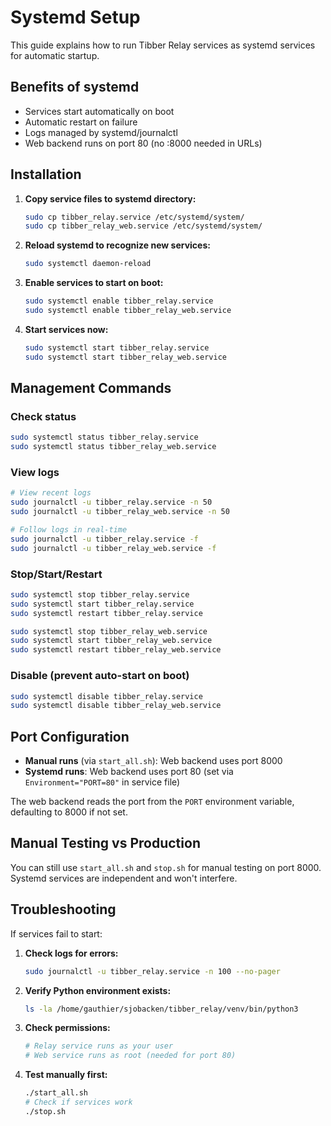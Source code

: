 # Systemd Setup

This guide explains how to run Tibber Relay services as systemd services for automatic startup.

## Benefits of systemd

- Services start automatically on boot
- Automatic restart on failure
- Logs managed by systemd/journalctl
- Web backend runs on port 80 (no :8000 needed in URLs)

## Installation

1. **Copy service files to systemd directory:**
   ```bash
   sudo cp tibber_relay.service /etc/systemd/system/
   sudo cp tibber_relay_web.service /etc/systemd/system/
   ```

3. **Reload systemd to recognize new services:**
   ```bash
   sudo systemctl daemon-reload
   ```

4. **Enable services to start on boot:**
   ```bash
   sudo systemctl enable tibber_relay.service
   sudo systemctl enable tibber_relay_web.service
   ```

5. **Start services now:**
   ```bash
   sudo systemctl start tibber_relay.service
   sudo systemctl start tibber_relay_web.service
   ```

## Management Commands

### Check status
```bash
sudo systemctl status tibber_relay.service
sudo systemctl status tibber_relay_web.service
```

### View logs
```bash
# View recent logs
sudo journalctl -u tibber_relay.service -n 50
sudo journalctl -u tibber_relay_web.service -n 50

# Follow logs in real-time
sudo journalctl -u tibber_relay.service -f
sudo journalctl -u tibber_relay_web.service -f
```

### Stop/Start/Restart
```bash
sudo systemctl stop tibber_relay.service
sudo systemctl start tibber_relay.service
sudo systemctl restart tibber_relay.service

sudo systemctl stop tibber_relay_web.service
sudo systemctl start tibber_relay_web.service
sudo systemctl restart tibber_relay_web.service
```

### Disable (prevent auto-start on boot)
```bash
sudo systemctl disable tibber_relay.service
sudo systemctl disable tibber_relay_web.service
```

## Port Configuration

- **Manual runs** (via `start_all.sh`): Web backend uses port 8000
- **Systemd runs**: Web backend uses port 80 (set via `Environment="PORT=80"` in service file)

The web backend reads the port from the `PORT` environment variable, defaulting to 8000 if not set.

## Manual Testing vs Production

You can still use `start_all.sh` and `stop.sh` for manual testing on port 8000. Systemd services are independent and won't interfere.

## Troubleshooting

If services fail to start:

1. **Check logs for errors:**
   ```bash
   sudo journalctl -u tibber_relay.service -n 100 --no-pager
   ```

2. **Verify Python environment exists:**
   ```bash
   ls -la /home/gauthier/sjobacken/tibber_relay/venv/bin/python3
   ```

3. **Check permissions:**
   ```bash
   # Relay service runs as your user
   # Web service runs as root (needed for port 80)
   ```

4. **Test manually first:**
   ```bash
   ./start_all.sh
   # Check if services work
   ./stop.sh
   ```
